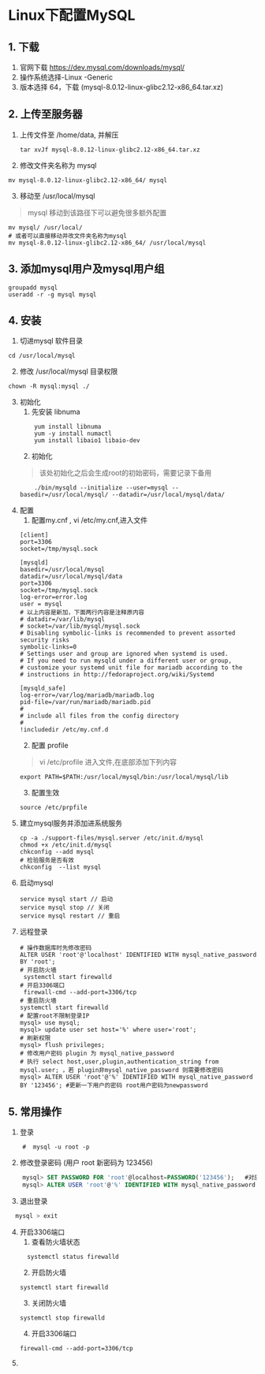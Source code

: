 # Linux下配置MySQL
## 1. 下载
1. 官网下载 https://dev.mysql.com/downloads/mysql/ 
2. 操作系统选择-Linux -Generic
3. 版本选择 64，下载  (mysql-8.0.12-linux-glibc2.12-x86_64.tar.xz)
## 2. 上传至服务器
1. 上传文件至 /home/data, 并解压
    ```text
    tar xvJf mysql-8.0.12-linux-glibc2.12-x86_64.tar.xz
    ```
2. 修改文件夹名称为 mysql   
  ```text
mv mysql-8.0.12-linux-glibc2.12-x86_64/ mysql 
```
3. 移动至 /usr/local/mysql
> mysql 移动到该路径下可以避免很多额外配置
```text
mv mysql/ /usr/local/
# 或者可以直接移动并改文件夹名称为mysql
mv mysql-8.0.12-linux-glibc2.12-x86_64/ /usr/local/mysql
```
## 3. 添加mysql用户及mysql用户组
```text
groupadd mysql
useradd -r -g mysql mysql
```
## 4. 安装
1. 切进mysql 软件目录
```text
cd /usr/local/mysql
```
2. 修改 /usr/local/mysql 目录权限
```text
chown -R mysql:mysql ./
```
3. 初始化
    1. 先安装 libnuma 
    ```text
        yum install libnuma
        yum -y install numactl
        yum install libaio1 libaio-dev
    ```
    2. 初始化
    > 该处初始化之后会生成root的初始密码，需要记录下备用
    ```text
        ./bin/mysqld --initialize --user=mysql --basedir=/usr/local/mysql/ --datadir=/usr/local/mysql/data/
    ```
4. 配置
    1. 配置my.cnf , vi /etc/my.cnf,进入文件
    ```text
    [client]
    port=3306
    socket=/tmp/mysql.sock
    
    [mysqld]
    basedir=/usr/local/mysql
    datadir=/usr/local/mysql/data
    port=3306
    socket=/tmp/mysql.sock
    log-error=error.log
    user = mysql
    # 以上内容是新加，下面两行内容是注释原内容
    # datadir=/var/lib/mysql 
    # socket=/var/lib/mysql/mysql.sock
    # Disabling symbolic-links is recommended to prevent assorted security risks
    symbolic-links=0
    # Settings user and group are ignored when systemd is used.
    # If you need to run mysqld under a different user or group,
    # customize your systemd unit file for mariadb according to the
    # instructions in http://fedoraproject.org/wiki/Systemd
    
    [mysqld_safe]
    log-error=/var/log/mariadb/mariadb.log
    pid-file=/var/run/mariadb/mariadb.pid
    #
    # include all files from the config directory
    #
    !includedir /etc/my.cnf.d
    ```
    2. 配置 profile 
    > vi /etc/profile 进入文件,在底部添加下列内容
    ```text
    export PATH=$PATH:/usr/local/mysql/bin:/usr/local/mysql/lib
    ```
    3. 配置生效
    ```text
    source /etc/prpfile
    ```
5. 建立mysql服务并添加进系统服务
    ```text
    cp -a ./support-files/mysql.server /etc/init.d/mysql
    chmod +x /etc/init.d/mysql
    chkconfig --add mysql
    # 检验服务是否有效
    chkconfig  --list mysql
    ```
5. 启动mysql 
    ```text
    service mysql start // 启动
    service mysql stop // 关闭
    service mysql restart // 重启
    ```
6. 远程登录
    ```text
    # 操作数据库时先修改密码
    ALTER USER 'root'@'localhost' IDENTIFIED WITH mysql_native_password BY 'root';
    # 开启防火墙
     systemctl start firewalld
    # 开启3306端口
     firewall-cmd --add-port=3306/tcp
    # 重启防火墙
    systemctl start firewalld
    # 配置root不限制登录IP
    mysql> use mysql;
    mysql> update user set host='%' where user='root';
    # 刷新权限
    mysql> flush privileges;
    # 修改用户密码 plugin 为 mysql_native_password 
    # 执行 select host,user,plugin,authentication_string from mysql.user; ，若 plugin非mysql_native_password 则需要修改密码
    mysql> ALTER USER 'root'@'%' IDENTIFIED WITH mysql_native_password BY '123456'; #更新一下用户的密码 root用户密码为newpassword
    ```

## 5. 常用操作
1. 登录
```text
    #  mysql -u root -p
```
2. 修改登录密码 (用户 root 新密码为 123456)
```sql
    mysql> SET PASSWORD FOR 'root'@localhost=PASSWORD('123456');   #对应的换成你自己的密码即可了。
    mysql> ALTER USER 'root'@'%' IDENTIFIED WITH mysql_native_password BY '123456'; #更新一下用户的密码 root用户密码为newpassword
```
3. 退出登录
```sql
  mysql > exit
```
4. 开启3306端口
    1. 查看防火墙状态
     ```text
       systemctl status firewalld
     ```
     2. 开启防火墙
    ```text
    systemctl start firewalld
    ```
    3. 关闭防火墙
    ```text
    systemctl stop firewalld
    ```
    4. 开启3306端口
    ```text
    firewall-cmd --add-port=3306/tcp
    ```
5.